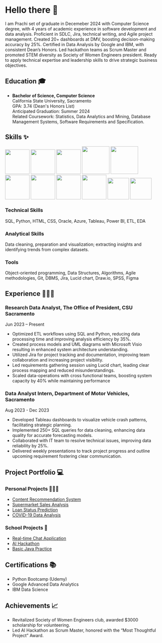 
# Hello there 👋
I am Prachi set of graduate in Decemeber 2024 with Computer Science degree, with 4 years of academic experience in software development and data analysis. Proficient in SDLC, Jira, technical writing, and Agile project management. Created 20+ dashboards at DMV, boosting decision-making accuracy by 25%. Certified in Data Analysis by Google and IBM, with consistent Dean’s Honors. Led hackathon teams as Scrum Master and promoted STEM diversity as Society of Women Engineers president. Ready to apply technical expertise and leadership skills to drive strategic business objectives.

##  Education 🎓

- **Bachelor of Science, Computer Science**  
  California State University, Sacramento  
  GPA: 3.74 (Dean's Honors List)  
  Anticipated Graduation: Summer 2024  
  Related Coursework: Statistics, Data Analytics and Mining, Database Management Systems, Software Requirements and Specification.

## Skills ✨

<img src="https://github.com/pprachi15/introduction/assets/116032314/650fefe9-040d-4264-9199-339819740bb0" width="80" height="80" />      <!-- Python -->
<img src="https://github.com/pprachi15/introduction/assets/116032314/0c174aef-f793-4a52-8b80-ceb431cf0cfa" width="80" height="80" />      <!-- SQL -->
<img src="https://github.com/pprachi15/introduction/assets/116032314/0966de8a-4ee7-4539-87a3-b80197160a75" width="80" height="80" />      <!-- Jupyter -->
<img src="https://github.com/pprachi15/introduction/assets/116032314/62f457ca-c230-4507-b841-057a6d65099c" width="90" height="90" />     <!-- Tableau  -->
<img src="https://github.com/pprachi15/introduction/assets/116032314/b7d00bb7-a68e-49da-83c5-953358283695" width="90" height="90" />       <!-- Power BI -->
<img src="https://github.com/pprachi15/introduction/assets/116032314/c68a5649-9860-4214-a057-550ffae90bb1" width="80" height="80" />      <!-- MySQL -->
<img src="https://github.com/pprachi15/introduction/assets/116032314/7f1324a8-6ee3-444d-a102-e977e5aff733" width="80" height="80" />        <!-- MS Azure -->
<img src="https://github.com/pprachi15/introduction/assets/116032314/86cc04c7-f16c-4447-8890-898574556d70" width="80" height="80" />        <!-- Google Cloud -->
<img src="https://github.com/pprachi15/introduction/assets/116032314/363223d3-ba8f-4f0a-9b8f-3185342bedb7" width="80" height="80" />        <!-- Jira -->
<img src="https://github.com/pprachi15/introduction/assets/116032314/7b46ae33-acdf-4e06-8e26-e530da1f9133" width="70" height="70" />        <!-- VS Code -->
<img src="https://github.com/pprachi15/introduction/assets/116032314/5884efd1-99a0-41e3-b4ac-f92bec7ad40f" width="70" height="70" />        <!-- Github -->

### Technical Skills

SQL, Python, HTML, CSS, Oracle, Azure, Tableau, Power BI, ETL, EDA

### Analytical Skills

Data cleaning, preparation and visualization; extracting insights and identifying trends from complex datasets.

### Tools

Object-oriented programming, Data Structures, Algorithms, Agile methodologies, Git, DBMS, Jira, Lucid chart, Draw.io, SPSS, Figma

## Experience 👩🏻‍💻

### Research Data Analyst, The Office of President, CSU Sacramento  
Jun 2023 – Present
- Optimized ETL workflows using SQL and Python, reducing data processing time and improving analysis efficiency by 35%.
- Created process models and UML diagrams with Microsoft Visio resulting in enhanced system architecture understanding.
- Utilized Jira for project tracking and documentation, improving team collaboration and increasing project visibility.
- Led requirements gathering session using Lucid chart, leading clear process mapping and reduced misunderstandings.
- Scaled data-operations with cross functional teams, boosting system capacity by 40% while maintaining performance


### Data Analyst Intern, Department of Motor Vehicles, Sacramento  
Aug 2023 - Dec 2023
- Developed Tableau dashboards to visualize vehicle crash patterns, facilitating strategic planning.
- Implemented 250+ SQL queries for data cleaning, enhancing data quality for accurate forecasting models.
- Collaborated with IT team to resolve technical issues, improving data reliability by 25%.
- Delivered weekly presentations to track project progress and outline upcoming requirement fostering clear communication.

## Project Portfolio 💻

### Personal Projects 👩🏻‍💼

- [Content Recommendation System](https://github.com/pprachi15/recommendation-app.git)
- [Supermarket Sales Analysis](https://github.com/pprachi15/Supermarket.Sales.DA.git)
- [Loan Status Prediction](https://github.com/pprachi15/Loan_Status_Prediction.git)
- [COVID-19 Data Analysis](https://github.com/pprachi15/COVID-19.Data.Analysis.git)

### School Projects 📝

- [Real-time Chat Application](https://github.com/pprachi15/chatbot.git)
- [AI Hackathon](https://github.com/AdibaAdi/AI_hackathon-Scholarly-App.git)
- [Basic Java Practice](https://github.com/pprachi15/basic_practice.git)

## Certifications 📚

- Python Bootcamp (Udemy)
- Google Advanced Data Analytics
- IBM Data Science

## Achievements 📈

- Revitalized Society of Women Engineers club, awarded $3000 scholarship for volunteering.
- Led AI Hackathon as Scrum Master, honored with the “Most Thoughtful Project” Award.
